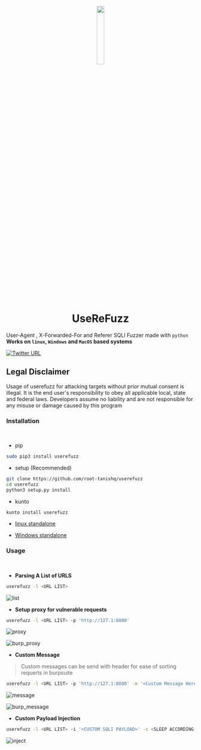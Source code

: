 <p align="center">
<img src="https://github.com/root-tanishq/userefuzz/blob/main/images/logo.png" width=20%>
</p>
<h1 align="center">
<b>UseReFuzz</b>
</h1>

User-Agent , X-Forwarded-For and Referer SQLI Fuzzer made with `python`<br/>
**Works on `linux`, `Windows` and `MacOS` based systems**<br />

[![Twitter URL](https://img.shields.io/twitter/url/https/twitter.com/root_tanishq.svg?style=social&label=Follow%20%40root_tanishq)](https://twitter.com/root_tanishq)<br />

<h2><b>Legal Disclaimer</h2></b>
Usage of userefuzz for attacking targets without prior mutual consent is illegal. It is the end user's responsibility to obey all applicable local, state and federal laws. Developers assume no liability and are not responsible for any misuse or damage caused by this program
<br />
<h3><b>Installation</b></h3><br/>

- pip

```sh
sudo pip3 install userefuzz
```
- setup (Recommended)

```sh
git clone https://github.com/root-tanishq/userefuzz
cd userefuzz
python3 setup.py install
```

- kunto

```sh
kunto install userefuzz
```
- [linux standalone](https://github.com/root-tanishq/userefuzz/releases/download/UserReFuzz_standalone_binaries/userefuzz-1.1.1-linux.zip)

- [Windows standalone](https://github.com/root-tanishq/userefuzz/releases/download/UserReFuzz_standalone_binaries/userefuzz-1.1.1-win.zip)

<h3><b>Usage</b></h3><br/>

- **Parsing A List of URLS**

```sh
userefuzz -l <URL LIST>
```
![list](https://github.com/root-tanishq/userefuzz/blob/main/images/parse_a_list.png)<br />

- **Setup proxy for vulnerable requests**

```sh
userefuzz -l <URL LIST> -p 'http://127.1:8080'
```
![proxy](https://github.com/root-tanishq/userefuzz/blob/main/images/proxy_setup.png)<br />

![burp_proxy](https://github.com/root-tanishq/userefuzz/blob/main/images/proxy_setup_burp.png)<br />

- **Custom Message**

> Custom messages can be send with header for ease of sorting requerts in burpsuite

```sh
userefuzz -l <URL LIST> -p 'http://127.1:8080' -m '<Custom Message Here>'
```

![message](https://github.com/root-tanishq/userefuzz/blob/main/images/custom_message.png)<br />

![burp_message](https://github.com/root-tanishq/userefuzz/blob/main/images/custom_message_burp.png)<br />

- **Custom Payload Injection**

```sh
userefuzz -l <URL LIST> -i '<CUSTOM SQLI PAYLOAD>' -s <SLEEP ACCORDING TO PAYLOAD>
```

![inject](https://github.com/root-tanishq/userefuzz/blob/main/images/custom_inject.png)<br />

